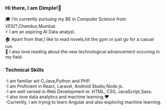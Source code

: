 ### Hi there, I am Dimple!:woman:
:mortar_board: I’m currently pursuing my BE in Computer Science from VESIT,Chembur,Mumbai.<br>
⚡ I am an aspiring AI Data analyst.<br>
:house: Apart from that,I like to read novels,hit the gym or just go for a casual run.<br>
🌱 I also love reading about the new technological advancement occuring in my field.<br>
### Technical Skills
-I am familiar wit C,Java,Python and PHP.<br>
-I am Proficient in React, Laravel, Android Studio,Node js.<br>
-I am well versed in Web Development ie. HTML, CSS, JavaScript,Sass.<br>
-I also love data analytics and machine learning.:heart:<br>
-Currently, I am trying to learn Angular and also exploring machine learning. <br>
 
<!--
**Dimple13/Dimple13** is a ✨ _special_ ✨ repository because its `README.md` (this file) appears on your GitHub profile.
-->
